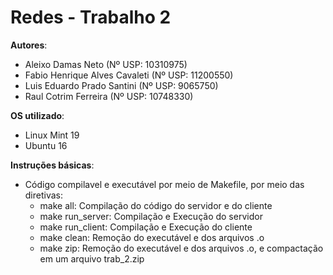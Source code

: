 # Redes - Trabalho 2

**Autores**:
- Aleixo Damas Neto (Nº USP: 10310975)
- Fabio Henrique Alves Cavaleti (Nº USP: 11200550)
- Luis Eduardo Prado Santini (Nº USP: 9065750)
- Raul Cotrim Ferreira (Nº USP: 10748330)


**OS utilizado**: 
- Linux Mint 19
- Ubuntu 16


**Instruções básicas**:
- Código compilavel e executável por meio de Makefile, por meio das diretivas:
  - make all: Compilação do código do servidor e do cliente
  - make run_server: Compilação e Execução do servidor
  - make run_client: Compilação e Execução do cliente
  - make clean: Remoção do executável e dos arquivos .o
  - make zip: Remoção do executável e dos arquivos .o, e compactação em um arquivo trab_2.zip
